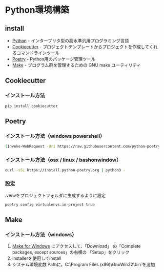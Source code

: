 # Python環境構築

## install
- [Python] - インタープリタ型の高水準汎用プログラミング言語
- [Cookiecutter] - プロジェクトテンプレートからプロジェクトを作成してくれるコマンドラインツール
- [Poetry] - Python用のパッケージ管理ツール
- [Make] - プログラム群を管理するための GNU make ユーティリティ

## Cookiecutter

### インストール方法
```bash
pip install cookiecutter
```

## Poetry

### インストール方法（windows powershell）
```bash
(Invoke-WebRequest -Uri https://raw.githubusercontent.com/python-poetry/poetry/master/get-poetry.py -UseBasicParsing).Content | python -
```

### インストール方法（osx / linux / bashonwindow）
```bash
curl -sSL https://install.python-poetry.org | python3 -
```

### 設定
.venvをプロジェクトフォルダに生成するように設定
```bash
poetry config virtualenvs.in-project true
```

## Make

### インストール方法（windows）
1. [Make for Windows] にアクセスして、「Download」 の「Complete packages, except sources」の右横の 「Setup」をクリック
1. installerを使用してinstall
1. システム環境変数 Pathに，C:\Program Files (x86)\GnuWin32\bin を追加


[Python]: <https://www.python.org/>
[Cookiecutter]: <https://github.com/cookiecutter/cookiecutter>
[Poetry]: <https://github.com/python-poetry/poetry>
[Make]: <https://www.gnu.org/software/make/>
[Make for Windows]: <http://gnuwin32.sourceforge.net/packages/make.htm>
